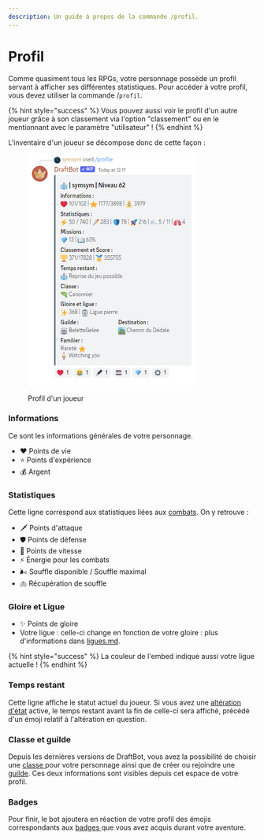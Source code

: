 ```yaml
---
description: Un guide à propos de la commande /profil.
---
```


# Profil

Comme quasiment tous les RPGs, votre personnage possède un profil servant à afficher ses différentes statistiques. Pour accéder à votre profil, vous devez utiliser la commande /`profil`.

{% hint style="success" %}
Vous pouvez aussi voir le profil d'un autre joueur grâce à son classement via l'option "classement" ou en le mentionnant avec le paramètre "utilisateur" !
{% endhint %}

L'inventaire d'un joueur se décompose donc de cette façon :

<figure><img src="../.gitbook/assets/Capture d’écran 2023-03-20 121841.png" alt=""><figcaption><p>Profil d'un joueur</p></figcaption></figure>

### Informations

Ce sont les informations générales de votre personnage.

* :heart: Points de vie
* :star: Points d'expérience
* :moneybag: Argent

### Statistiques

Cette ligne correspond aux statistiques liées aux [combats](combats.md). On y retrouve :

* :dagger: Points d'attaque
* :shield: Points de défense
* :rocket: Points de vitesse
* :zap: Énergie pour les combats
* 🌬  Souffle disponible / Souffle maximal
* :lungs: Récupération de souffle

### Gloire et Ligue

* :sparkles: Points de gloire
* Votre ligue : celle-ci change en fonction de votre gloire : plus d'informations dans [ligues.md](ligues.md "mention").

{% hint style="success" %}
La couleur de l'embed indique aussi votre ligue actuelle !
{% endhint %}

### Temps restant

Cette ligne affiche le statut actuel du joueur. Si vous avez une [altération d'état](alterations-detat.md) active, le temps restant avant la fin de celle-ci sera affiché, précédé d'un émoji relatif à l'altération en question.

### Classe et guilde

Depuis les dernières versions de DraftBot, vous avez la possibilité de choisir une [classe ](classes.md)pour votre personnage ainsi que de créer ou rejoindre une [guilde](guildes.md). Ces deux informations sont visibles depuis cet espace de votre profil.

### Badges

Pour finir, le bot ajoutera en réaction de votre profil des émojis correspondants aux [badges ](../notions-avancees/badges.md)que vous avez acquis durant votre aventure.
